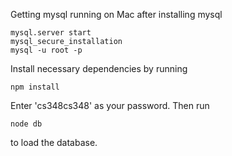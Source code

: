 Getting mysql running on Mac after installing mysql
```
mysql.server start
mysql_secure_installation
mysql -u root -p
```

Install necessary dependencies by running
```
npm install
```

Enter 'cs348cs348' as your password. Then run
```
node db
```
to load the database.
